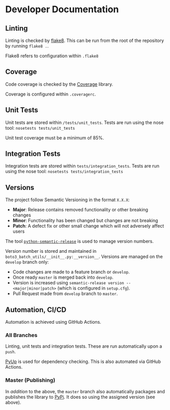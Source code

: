 # Developer Documentation
## Linting
Linting is checked by [flake8](https://flake8.pycqa.org/en/latest/). This can be run from the root of the repository
by running `flake8 .`.

Flake8 refers to configuration within `.flake8`

## Coverage
Code coverage is checked by the [Coverage](https://coverage.readthedocs.io/en/coverage-5.0.3/) library.

Coverage is configured within `.coveragerc`.

## Unit Tests
Unit tests are stored within `/tests/unit_tests`. Tests are run using the nose tool: `nosetests tests/unit_tests`

Unit test coverage must be a minimum of 85%.

## Integration Tests
Integration tests are stored within `tests/integration_tests`. Tests are run using the nose tool: 
`nosetests tests/integration_tests`

## Versions
The project follow Semantic Versioning in the format `X.X.X`:
* **Major**: Release contains removed functionality or other breaking changes
* **Minor**: Functionality has been changed but changes are not breaking
* **Patch**: A defect fix or other small change which will not adversely affect users

The tool [`python-semantic-release`](https://github.com/relekang/python-semantic-release) is used to manage version 
numbers.

Version number is stored and maintained in `boto3_batch_utils/__init__.py:__version__`. Versions are managed on the
`develop` branch only:
* Code changes are made to a feature branch or `develop`.
* Once ready `master` is merged back into `develop`.
* Version is increased using `semantic-release version --<major|minor|patch>` (which is configured in `setup.cfg`).
* Pull Request made from `develop` branch to `master`.

## Automation, CI/CD
Automation is achieved using GitHub Actions.

### All Branches
Linting, unit tests and integration tests. These are run automatically upon a `push`.

[PyUp](https://pyup.io/) is used for dependency checking. This is also automated via GitHub Actions.

### Master (Publishing)
In _addition_ to the above, the `master` branch also automatically packages and publishes the library to 
[PyPi](https://pypi.org/project/boto3-batch-utils/). It does so using the assigned version (see above).


